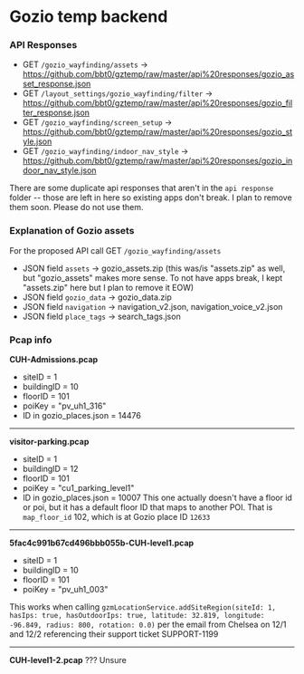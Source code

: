 # Gozio temp backend

### API Responses
- GET `/gozio_wayfinding/assets` -> https://github.com/bbt0/gztemp/raw/master/api%20responses/gozio_asset_response.json
- GET `/layout_settings/gozio_wayfinding/filter` -> https://github.com/bbt0/gztemp/raw/master/api%20responses/gozio_filter_response.json
- GET `/gozio_wayfinding/screen_setup` -> https://github.com/bbt0/gztemp/raw/master/api%20responses/gozio_style.json
- GET `/gozio_wayfinding/indoor_nav_style` -> https://github.com/bbt0/gztemp/raw/master/api%20responses/gozio_indoor_nav_style.json

There are some duplicate api responses that aren't in the `api response` folder -- those are left in here so existing apps don't break. I plan to remove them soon. Please do not use them.

### Explanation of Gozio assets
For the proposed API call GET `/gozio_wayfinding/assets`
- JSON field `assets` -> gozio_assets.zip (this was/is "assets.zip" as well, but "gozio_assets" makes more sense. To not have apps break, I kept "assets.zip" here but I plan to remove it EOW)
- JSON field `gozio_data` -> gozio_data.zip
- JSON field `navigation` -> navigation_v2.json, navigation_voice_v2.json
- JSON field `place_tags` -> search_tags.json



### Pcap info
**CUH-Admissions.pcap**
- siteID = 1
- buildingID = 10
- floorID = 101
- poiKey = "pv_uh1_316"
- ID in gozio_places.json = 14476

---

**visitor-parking.pcap**
- siteID = 1
- buildingID = 12
- floorID = 101
- poiKey = "cu1_parking_level1"
- ID in gozio_places.json = 10007
This one actually doesn't have a floor id or poi, but it has a default floor ID that maps to another POI. That is `map_floor_id` 102, which is at Gozio place ID `12633`


---

**5fac4c991b67cd496bbb055b-CUH-level1.pcap**
- siteID = 1
- buildingID = 10
- floorID = 101
- poiKey = "pv_uh1_003"

This works when calling `gzmLocationService.addSiteRegion(siteId: 1, hasIps: true, hasOutdoorIps: true, latitude: 32.819, longitude: -96.849, radius: 800, rotation: 0.0)` per the email from Chelsea on 12/1 and 12/2 referencing their support ticket SUPPORT-1199

---

**CUH-level1-2.pcap**
??? Unsure
